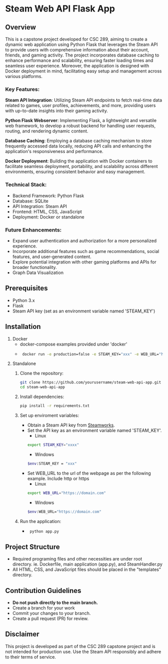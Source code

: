 # Steam Web API Flask App

## Overview
This is a capstone project developed for CSC 289, aiming to create a dynamic web application using Python Flask that leverages the Steam API to provide users with comprehensive information about their account, friends, and gaming activity. The project incorporates database caching to enhance performance and scalability, ensuring faster loading times and seamless user experience. Moreover, the application is designed with Docker deployment in mind, facilitating easy setup and management across various platforms.

### Key Features:
**Steam API Integration**: Utilizing Steam API endpoints to fetch real-time data related to games, user profiles, achievements, and more, providing users with up-to-date insights into their gaming activity.

**Python Flask Webserver**: Implementing Flask, a lightweight and versatile web framework, to develop a robust backend for handling user requests, routing, and rendering dynamic content.

**Database Caching**: Employing a database caching mechanism to store frequently accessed data locally, reducing API calls and enhancing the application's responsiveness and performance.

**Docker Deployment**: Building the application with Docker containers to facilitate seamless deployment, portability, and scalability across different environments, ensuring consistent behavior and easy management.

### Technical Stack:
- Backend Framework: Python Flask
- Database: SQLite
- API Integration: Steam API
- Frontend: HTML, CSS, JavaScript
- Deployment: Docker or standalone


### Future Enhancements:

- Expand user authentication and authorization for a more personalized experience.
- Incorporate additional features such as game recommendations, social features, and user-generated content.
- Explore potential integration with other gaming platforms and APIs for broader functionality.
- Graph Data Visualization

## Prerequisites
- Python 3.x
- Flask
- Steam API key (set as an environment variable named 'STEAM_KEY')

## Installation
1. Docker
      - docker-compose examples provided under 'docker'
      - ```bash
         docker run -e production=false -e STEAM_KEY="xxx" -e WEB_URL="https://domain.com" -p <port to expose>:3000 ghcr.io/buttercheetah/gamekit:latest
         ```
2. Standalone
   1. Clone the repository:
      ```bash
      git clone https://github.com/yourusername/steam-web-api-app.git
      cd steam-web-api-app
      ```

   2. Install dependencies:
      ```bash
      pip install -r requirements.txt
      ```

   3. Set up enviroment variables:
      - Obtain a Steam API key from [Steamworks](https://steamcommunity.com/dev/apikey).
      - Set the API key as an environment variable named 'STEAM_KEY'.
         - Linux
         ```bash
         export STEAM_KEY="xxxx"
         ```
         - Windows
         ```bash
         $env:STEAM_KEY = "xxx"
         ```
      - Set WEB_URL to the url of the webpage as per the following example. Include http or https
         - Linux
         ```bash
         export WEB_URL="https://domain.com"
         ```
         - Windows
         ```bash
         $env:WEB_URL="https://domain.com"
         ```

   4. Run the application:
         - ```bash
            python app.py
            ```

## Project Structure
- Required programing files and other necessities are under root directory. ie. Dockerfile, main application (app.py), and SteamHandler.py 
- All HTML, CSS, and JavaScript files should be placed in the "templates" directory.

## Contribution Guidelines
- **Do not push directly to the main branch.**
- Create a branch for your work
- Commit your changes to your branch.
- Create a pull request (PR) for review.


## Disclaimer
This project is developed as part of the CSC 289 capstone project and is not intended for production use. Use the Steam API responsibly and adhere to their terms of service.

